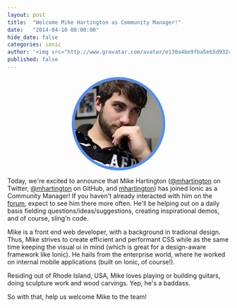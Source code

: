 ```yaml
---
layout: post
title:  "Welcome Mike Hartington as Community Manager!"
date:   "2014-04-10 08:00:00"
hide_date: false
categories: ionic
author: '<img src="http://www.gravatar.com/avatar/e130a4be9fba5eb5d932c813fbe3a58d?s=48&amp;d=mm" class="author-icon"><a href="http://twitter.com/benjsperry" target="_blank">@benjsperry</a>'
published: false
---
```


<div style="height: 200px; width: 200px; border-radius: 600px; border: 6px solid #4e8ef7; overflow: hidden; margin: 15px auto"> 
  <img src="/img/blog/mike-lg.png" alt="Mike Hartington">
</div>

Today, we're excited to announce that Mike Hartington ([@mhartington](https://twitter.com/mhartington) on Twitter, [@mhartington](https://github.com/mhartington) on GitHub, and [mhartington](http://forum.ionicframework.com/users/mhartington/activity)) has joined Ionic as a Community Manager! If you haven't already interacted with him on the [forum](forum.ionicframework.com), expect to see him there more often. He'll be helping out on a daily basis fielding questions/ideas/suggestions, creating inspirational demos, and of course, sling'n code.

Mike is a front end web developer, with a background in tradional design. Thus, Mike strives to create efficient and performant CSS while as the same time keeping the visual ui in mind (which is great for a design-aware framework like Ionic). He hails from the enterprise world, where he worked on internal mobile applications (built on Ionic, of course!).

Residing out of Rhode Island, USA, Mike loves playing or building guitars, doing sculpture work and wood carvings. Yep, he's a baddass.

So with that, help us welcome Mike to the team!
